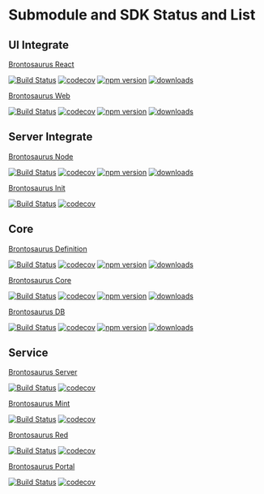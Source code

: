 # Submodule and SDK Status and List

## UI Integrate

[Brontosaurus React](https://github.com/SudoDotDog/Brontosaurus-React)

[![Build Status](https://travis-ci.com/SudoDotDog/Brontosaurus-React.svg?branch=master)](https://travis-ci.com/SudoDotDog/Brontosaurus-React)
[![codecov](https://codecov.io/gh/SudoDotDog/Brontosaurus-React/branch/master/graph/badge.svg)](https://codecov.io/gh/SudoDotDog/Brontosaurus-React)
[![npm version](https://badge.fury.io/js/%40brontosaurus%2Freact.svg)](https://badge.fury.io/js/%40brontosaurus%2Freact)
[![downloads](https://img.shields.io/npm/dm/@brontosaurus/react.svg)](https://www.npmjs.com/package/@brontosaurus/react)

[Brontosaurus Web](https://github.com/SudoDotDog/Brontosaurus-Web)

[![Build Status](https://travis-ci.com/SudoDotDog/Brontosaurus-Web.svg?branch=master)](https://travis-ci.com/SudoDotDog/Brontosaurus-Web)
[![codecov](https://codecov.io/gh/SudoDotDog/Brontosaurus-Web/branch/master/graph/badge.svg)](https://codecov.io/gh/SudoDotDog/Brontosaurus-Web)
[![npm version](https://badge.fury.io/js/%40brontosaurus%2Fweb.svg)](https://badge.fury.io/js/%40brontosaurus%2Fweb)
[![downloads](https://img.shields.io/npm/dm/@brontosaurus/web.svg)](https://www.npmjs.com/package/@brontosaurus/web)

## Server Integrate

[Brontosaurus Node](https://github.com/SudoDotDog/Brontosaurus-Node)

[![Build Status](https://travis-ci.com/SudoDotDog/Brontosaurus-Node.svg?branch=master)](https://travis-ci.com/SudoDotDog/Brontosaurus-Node)
[![codecov](https://codecov.io/gh/SudoDotDog/Brontosaurus-Node/branch/master/graph/badge.svg)](https://codecov.io/gh/SudoDotDog/Brontosaurus-Node)
[![npm version](https://badge.fury.io/js/%40brontosaurus%2Fnode.svg)](https://badge.fury.io/js/%40brontosaurus%2Fnode)
[![downloads](https://img.shields.io/npm/dm/@brontosaurus/node.svg)](https://www.npmjs.com/package/@brontosaurus/node)

[Brontosaurus Init](https://github.com/SudoDotDog/Brontosaurus-Init)

[![Build Status](https://travis-ci.com/SudoDotDog/Brontosaurus-Init.svg?branch=master)](https://travis-ci.com/SudoDotDog/Brontosaurus-Init)
[![codecov](https://codecov.io/gh/SudoDotDog/Brontosaurus-Init/branch/master/graph/badge.svg)](https://codecov.io/gh/SudoDotDog/Brontosaurus-Init)

## Core

[Brontosaurus Definition](https://github.com/SudoDotDog/Brontosaurus-Definition)

[![Build Status](https://travis-ci.com/SudoDotDog/Brontosaurus-Definition.svg?branch=master)](https://travis-ci.com/SudoDotDog/Brontosaurus-Definition)
[![codecov](https://codecov.io/gh/SudoDotDog/Brontosaurus-Definition/branch/master/graph/badge.svg)](https://codecov.io/gh/SudoDotDog/Brontosaurus-Definition)
[![npm version](https://badge.fury.io/js/%40brontosaurus%2Fdefinition.svg)](https://badge.fury.io/js/%40brontosaurus%2Fdefinition)
[![downloads](https://img.shields.io/npm/dm/@brontosaurus/definition.svg)](https://www.npmjs.com/package/@brontosaurus/definition)

[Brontosaurus Core](https://github.com/SudoDotDog/Brontosaurus-Core)

[![Build Status](https://travis-ci.com/SudoDotDog/Brontosaurus-Core.svg?branch=master)](https://travis-ci.com/SudoDotDog/Brontosaurus-Core)
[![codecov](https://codecov.io/gh/SudoDotDog/Brontosaurus-Core/branch/master/graph/badge.svg)](https://codecov.io/gh/SudoDotDog/Brontosaurus-Core)
[![npm version](https://badge.fury.io/js/%40brontosaurus%2Fcore.svg)](https://badge.fury.io/js/%40brontosaurus%2Fcore)
[![downloads](https://img.shields.io/npm/dm/@brontosaurus/core.svg)](https://www.npmjs.com/package/@brontosaurus/core)

[Brontosaurus DB](https://github.com/SudoDotDog/Brontosaurus-DB)

[![Build Status](https://travis-ci.com/SudoDotDog/Brontosaurus-DB.svg?branch=master)](https://travis-ci.com/SudoDotDog/Brontosaurus-DB)
[![codecov](https://codecov.io/gh/SudoDotDog/Brontosaurus-DB/branch/master/graph/badge.svg)](https://codecov.io/gh/SudoDotDog/Brontosaurus-DB)
[![npm version](https://badge.fury.io/js/%40brontosaurus%2Fdb.svg)](https://www.npmjs.com/package/@brontosaurus/db)
[![downloads](https://img.shields.io/npm/dm/@brontosaurus/db.svg)](https://www.npmjs.com/package/@brontosaurus/db)

## Service

[Brontosaurus Server](https://github.com/SudoDotDog/Brontosaurus-Server)

[![Build Status](https://travis-ci.com/SudoDotDog/Brontosaurus-Server.svg?branch=master)](https://travis-ci.com/SudoDotDog/Brontosaurus-Server)
[![codecov](https://codecov.io/gh/SudoDotDog/Brontosaurus-Server/branch/master/graph/badge.svg)](https://codecov.io/gh/SudoDotDog/Brontosaurus-Server)

[Brontosaurus Mint](https://github.com/SudoDotDog/Brontosaurus-Mint)

[![Build Status](https://travis-ci.com/SudoDotDog/Brontosaurus-Mint.svg?branch=master)](https://travis-ci.com/SudoDotDog/Brontosaurus-Mint)
[![codecov](https://codecov.io/gh/SudoDotDog/Brontosaurus-Mint/branch/master/graph/badge.svg)](https://codecov.io/gh/SudoDotDog/Brontosaurus-Mint)

[Brontosaurus Red](https://github.com/SudoDotDog/Brontosaurus-Red)

[![Build Status](https://travis-ci.com/SudoDotDog/Brontosaurus-Red.svg?branch=master)](https://travis-ci.com/SudoDotDog/Brontosaurus-Red)
[![codecov](https://codecov.io/gh/SudoDotDog/Brontosaurus-Red/branch/master/graph/badge.svg)](https://codecov.io/gh/SudoDotDog/Brontosaurus-Red)

[Brontosaurus Portal](https://github.com/SudoDotDog/Brontosaurus-Portal)

[![Build Status](https://travis-ci.com/SudoDotDog/Brontosaurus-Portal.svg?branch=master)](https://travis-ci.com/SudoDotDog/Brontosaurus-Portal)
[![codecov](https://codecov.io/gh/SudoDotDog/Brontosaurus-Portal/branch/master/graph/badge.svg)](https://codecov.io/gh/SudoDotDog/Brontosaurus-Portal)
